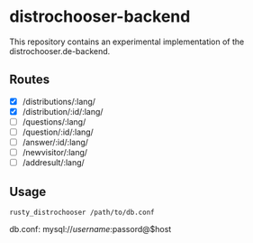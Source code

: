 # distrochooser-backend

This repository contains an experimental implementation of the distrochooser.de-backend. 

## Routes

- [x] /distributions/:lang/
- [x] /distribution/:id/:lang/
- [ ] /questions/:lang/
- [ ] /question/:id/:lang/
- [ ] /answer/:id/:lang/
- [ ] /newvisitor/:lang/
- [ ] /addresult/:lang/

## Usage

`rusty_distrochooser /path/to/db.conf`

db.conf:
mysql://$username:$passord@$host